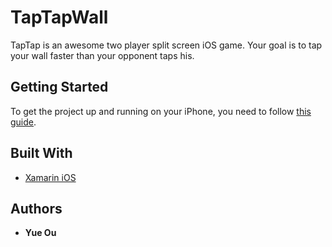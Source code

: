 # TapTapWall

TapTap is an awesome two player split screen iOS game. Your goal is to tap your wall faster than your opponent taps his.

## Getting Started

To get the project up and running on your iPhone, you need to follow [this guide](https://developer.xamarin.com/guides/ios/getting_started/installation/).

## Built With

* [Xamarin iOS](https://www.xamarin.com/)

## Authors

* **Yue Ou**
